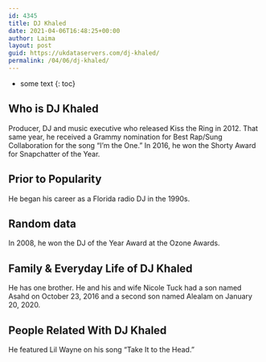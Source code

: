 ```yaml
---
id: 4345
title: DJ Khaled
date: 2021-04-06T16:48:25+00:00
author: Laima
layout: post
guid: https://ukdataservers.com/dj-khaled/
permalink: /04/06/dj-khaled/
---
```


* some text
{: toc}


## Who is DJ Khaled
                  
                  
                  
Producer, DJ and music executive who released Kiss the Ring in 2012. That same year, he received a Grammy nomination for Best Rap/Sung Collaboration for the song &#8220;I&#8217;m the One.&#8221; In 2016, he won the Shorty Award for Snapchatter of the Year.  
                  
              
            
              
            
                
                
                
## Prior to Popularity
                  
                  
                  
He began his career as a Florida radio DJ in the 1990s. 
                  
              
            
              
            
                
                
                
## Random data
                  
                  
                  
In 2008, he won the DJ of the Year Award at the Ozone Awards. 
                  
              
            
              
            
                
                
                
## Family & Everyday Life of DJ Khaled
                  
                  
                  
He has one brother. He and his and wife Nicole Tuck had a son named Asahd on October 23, 2016 and a second son named Alealam on January 20, 2020. 
                  
              
            
              
            
                
                
                
## People Related With DJ Khaled
                  
                  
                  
He featured Lil Wayne on his song &#8220;Take It to the Head.&#8221; 
                  
              
            
              
            
                
              
            
              
              
            
            
              
            
          
          
          